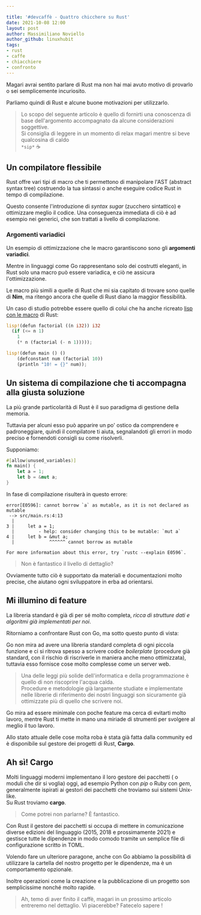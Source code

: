 ```yaml
---

title: '#devcaffè - Quattro chicchere su Rust' 
date: 2021-10-08 12:00
layout: post 
author: Massimiliano Noviello
author_github: linuxhubit 
tags: 
- rust 
- caffe 
- chiacchiere
- confronto
---
```



Magari avrai sentito parlare di Rust ma non hai mai avuto motivo di provarlo o sei semplicemente incuriosito.

Parliamo quindi di Rust e alcune buone motivazioni per utilizzarlo.


> Lo scopo del seguente articolo &egrave; quello di fornirti una conoscenza di base dell'argomento accompagnato da alcune considerazioni soggettive.   
> Si consiglia di leggere in un momento di relax magari mentre si beve qualcosina di caldo  
> `*sip*` ☕ 


## Un compilatore flessibile

Rust offre vari tipi di macro che ti permettono di manipolare l'AST (abstract syntax tree) costruendo la tua sintassi o anche eseguire codice Rust in tempo di compilazione.

Questo consente l'introduzione di *syntax sugar* (zucchero sintattico) e ottimizzare meglio il codice. Una conseguenza immediata di ciò è ad esempio nei generici, che son trattati a livello di compilazione.

### Argomenti variadici 
Un esempio di ottimizzazione che le macro garantiscono sono gli **argomenti variadici**.

Mentre in linguaggi come Go rappresentano solo dei costrutti eleganti, in Rust solo una macro può essere variadica, e ciò ne assicura l'ottimizzazione.

Le macro più simili a quelle di Rust che mi sia capitato di trovare sono quelle di **Nim**, ma ritengo ancora che quelle di Rust diano la maggior flessibilità.

Un caso di studio potrebbe essere quello di colui che ha anche ricreato [lisp con le macro](https://github.com/JunSuzukiJapan/macro-lisp) di Rust:

```rust
lisp!(defun factorial ((n i32)) i32
  (if (<= n 1)
    1
    (* n (factorial (- n 1)))));

lisp!(defun main () ()
    (defconstant num (factorial 10))
    (println "10! = {}" num));
```


## Un sistema di compilazione che ti accompagna alla giusta soluzione

La più grande particolarità di Rust è il suo paradigma di gestione della memoria.

Tuttavia per alcuni esso può apparire un po' ostico da comprendere e padroneggiare, quindi il compilatore ti aiuta, segnalandoti gli errori in modo preciso e fornendoti consigli su come risolverli.

Supponiamo:
```rust
#[allow(unused_variables)]
fn main() {
    let a = 1;
    let b = &mut a;
}
```


In fase di compilazione risulterà in questo errore:

```
error[E0596]: cannot borrow `a` as mutable, as it is not declared as mutable
 --> src/main.rs:4:13
  |
3 |     let a = 1;
  |         - help: consider changing this to be mutable: `mut a`
4 |     let b = &mut a;
  |             ^^^^^^ cannot borrow as mutable

For more information about this error, try `rustc --explain E0596`.

```


> Non è fantastico il livello di dettaglio?

Ovviamente tutto ciò è supportato da materiali e documentazioni molto precise, che aiutano ogni sviluppatore in erba ad orientarsi.

## Mi illumino di feature

La libreria standard è già di per sé molto completa,  *ricca di strutture dati e algoritmi già implementati per noi*.

Ritorniamo a confrontare Rust con Go, ma sotto questo punto di vista:

Go non mira ad avere una libreria standard completa di ogni piccola funzione e ci si ritrova spesso a scrivere codice *boilerplate* (procedure già standard, con il rischio di riscriverle in maniera anche meno ottimizzata), tuttavia esso fornisce cose molto complesse come un server web.

> Una delle leggi più solide dell'informatica e della programmazione è quello di non riscoprire l'acqua calda.  
> Procedure e metodologie già largamente studiate e implementate nelle librerie di riferimento dei nostri linguaggi son sicuramente già ottimizzate più di quello che scrivere noi.


Go mira ad essere minimale con poche feature ma cerca di evitarti molto lavoro, mentre Rust ti mette in mano una miriade di strumenti per svolgere al meglio il tuo lavoro.

Allo stato attuale delle cose molta roba è stata già fatta dalla community ed è disponibile sul gestore dei progetti di Rust, **Cargo**.


## Ah sì! Cargo

Molti linguaggi moderni implementano il loro gestore dei pacchetti ( o moduli che dir si voglia) oggi, ad esempio Python con *pip* o Ruby con *gem*, generalmente ispirati ai gestori dei pacchetti che troviamo sui sistemi Unix-like.  
Su Rust troviamo **cargo**.

> Come potrei non parlarne? È fantastico.

Con Rust il gestore dei pacchetti si occupa di mettere in comunicazione diverse edizioni del linguaggio (2015, 2018 e prossimamente 2021) e gestisce tutte le dipendenze in modo comodo tramite un semplice file di configurazione scritto in TOML.

Volendo fare un ulteriore paragone, anche con Go abbiamo la possibilità di utilizzare la cartella del nostro progetto per le dipendenze, ma è un comportamento opzionale.


Inoltre operazioni come la creazione e la pubblicazione di un progetto  son semplicissime nonché molto rapide.


> Ah, temo di aver finito il caffè, magari in un prossimo articolo entreremo nel dettaglio. Vi piacerebbe? Fatecelo sapere ! 
